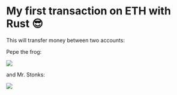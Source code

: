 # My first transaction on ETH with Rust 😎

This will transfer money between two accounts:

Pepe the frog:

![](https://media.spelunky.fyi/mods/logo/01ERQPT2VXD07ZGTDT76QJ0GV8/1607113444225855.jpg)

and Mr. Stonks:

![](https://media.giphy.com/media/YnkMcHgNIMW4Yfmjxr/giphy.gif)


